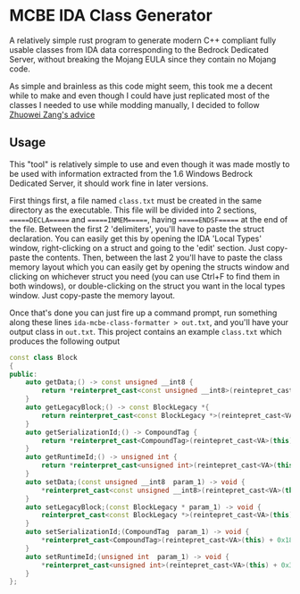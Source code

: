 # MCBE IDA Class Generator

A relatively simple rust program to generate modern C++ compliant fully usable classes from IDA data corresponding to the Bedrock Dedicated Server, without breaking the Mojang EULA since they contain no Mojang code.

As simple and brainless as this code might seem, this took me a decent while to make and even though I could have just replicated most of the classes I needed to use while modding manually, I decided to follow [Zhuowei Zang's advice](https://twitter.com/zhuowei/status/1254266079532154880?lang=en)

## Usage

This "tool" is relatively simple to use and even though it was made mostly to be used with information extracted from the 1.6 Windows Bedrock Dedicated Server, it should work fine in later versions.

First things first, a file named `class.txt` must be created in the same directory as the executable. This file will be divided into 2 sections, `=====DECLA=====` and `=====INMEM=====`, having `=====ENDSF=====` at the end of the file. Between the first 2 'delimiters', you'll have to paste the struct declaration. You can easily get this by opening the IDA 'Local Types' window, right-clicking on a struct and going to the 'edit' section. Just copy-paste the contents. Then, between the last 2 you'll have to paste the class memory layout which you can easily get by opening the structs window and clicking on whichever struct you need (you can use Ctrl+F to find them in both windows), or double-clicking on the struct you want in the local types window. Just copy-paste the memory layout.

Once that's done you can just fire up a command prompt, run something along these lines `ida-mcbe-class-formatter > out.txt`, and you'll have your output class in `out.txt`. This project contains an example `class.txt` which produces the following output

```cpp
const class Block
{
public:
	auto getData;() -> const unsigned __int8 {
		return *reinterpret_cast<const unsigned __int8>(reintepret_cast<VA>(this) + 0x8}); 
	}
	auto getLegacyBlock;() -> const BlockLegacy *{
		return reinterpret_cast<const BlockLegacy *>(reintepret_cast<VA>(this) + 0x10}); 
	}
	auto getSerializationId;() -> CompoundTag {
		return *reinterpret_cast<CompoundTag>(reintepret_cast<VA>(this) + 0x18}); 
	}
	auto getRuntimeId;() -> unsigned int {
		return *reinterpret_cast<unsigned int>(reintepret_cast<VA>(this) + 0x30}); 
	}
	auto setData;(const unsigned __int8  param_1) -> void {
		*reinterpret_cast<const unsigned __int8>(reintepret_cast<VA>(this) + 0x8) = param_1;
	}
	auto setLegacyBlock;(const BlockLegacy * param_1) -> void {
		reinterpret_cast<const BlockLegacy *>(reintepret_cast<VA>(this) + 0x10) = param_1;
	}
	auto setSerializationId;(CompoundTag  param_1) -> void {
		*reinterpret_cast<CompoundTag>(reintepret_cast<VA>(this) + 0x18) = param_1;
	}
	auto setRuntimeId;(unsigned int  param_1) -> void {
		*reinterpret_cast<unsigned int>(reintepret_cast<VA>(this) + 0x30) = param_1;
	}
};

```